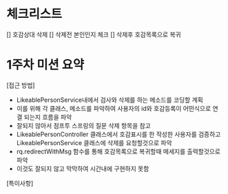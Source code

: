 # 체크리스트
[] 호감상대 삭제
[] 삭제전 본인인지 체크
[] 삭제후 호감목록으로 복귀

# 1주차 미션 요약
[접근 방법]
- LikeablePersonService내에서 검사와 삭제를 하는 메소드를 코딩할 계획
- 이를 위해 각 클래스, 메소드를 파악하여 사용자의 id와 호감등록이 어떤식으로 연결 되는지 흐름을 파악
- 잘되지 않아서 점프투 스프링의 질문 삭제 항목을 참고
- LikeablePersonController 클래스에서 호감표시를 한 작성한 사용자를 검증하고 LikeablePersonService 클래스에 삭제를 요청할것으로 파악
- rq.redirectWithMsg 함수를 통해 호감목록으로 복귀할때 메세지를 출력할것으로 파악
- 이것도 잘되지 않고 막막하여 시간내에 구현하지 못함


[특이사항]
